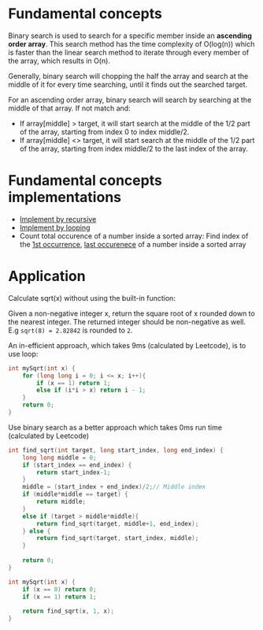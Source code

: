 # Fundamental concepts
Binary search is used to search for a specific member inside an **ascending order array**. This search method has the time complexity of O(log(n)) which is faster than the linear search method to iterate through every member of the array, which results in O(n).

Generally, binary search will chopping the half the array and search at the middle of it for every time searching, until it finds out the searched target.

For an ascending order array, binary search will search by searching at the middle of that array. If not match and:
* If array[middle] > target, it will start search at the middle of the 1/2 part of the array, starting from index 0 to index middle/2.
* If array[middle] <> target, it will start search at the middle of the 1/2 part of the array, starting from index middle/2 to the last index of the array.

# Fundamental concepts implementations
* [Implement by recursive]()
* [Implement by looping]()
* Count total occurence of a number inside a sorted array: Find index of the [1st occurrence](), [last occurenece]() of a number inside a sorted array
# Application

Calculate sqrt(x) without using the built-in function:

Given a non-negative integer x, return the square root of x rounded down to the nearest integer. The returned integer should be non-negative as well. E.g ``sqrt(8) = 2.82842`` is rounded to ``2``.

An in-efficient approach, which takes 9ms (calculated by Leetcode), is to use loop:

```c
int mySqrt(int x) {
    for (long long i = 0; i <= x; i++){
		if (x == 1) return 1;
		else if (i*i > x) return i - 1;
	}
    return 0;
}
```
Use binary search as a better approach which takes 0ms run time (calculated by Leetcode)
```c
int find_sqrt(int target, long start_index, long end_index) {
    long long middle = 0;
    if (start_index == end_index) {
        return start_index-1;
    }
    middle = (start_index + end_index)/2;// Middle index
    if (middle*middle == target) {
        return middle;
    }
    else if (target > middle*middle){
        return find_sqrt(target, middle+1, end_index);
    } else {
        return find_sqrt(target, start_index, middle);
    }
    
    return 0;
}

int mySqrt(int x) {
    if (x == 0) return 0;
    if (x == 1) return 1;
    
    return find_sqrt(x, 1, x);
}
```
